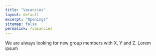 ```yaml
---
title: "Vacancies"
layout: default
excerpt: "Openings"
sitemap: false
permalink: /vacancies
---
```


We are always looking for new group members with X, Y and Z.
Lorem ipsum
